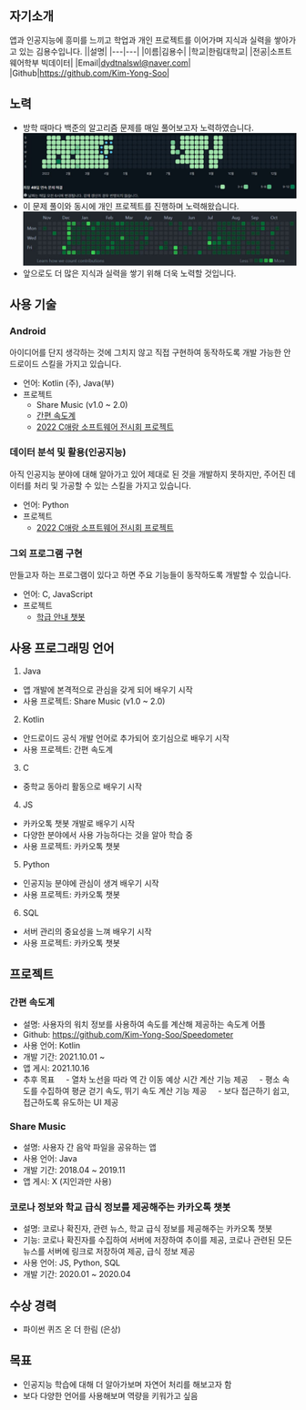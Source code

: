 ## 자기소개
앱과 인공지능에 흥미를 느끼고 학업과 개인 프로젝트를 이어가며 지식과 실력을 쌓아가고 있는 김용수입니다.
||설명|
|---|---|
|이름|김용수|
|학교|한림대학교|
|전공|소프트웨어학부 빅데이터|
|Email|dydtnalswl@naver.com|
|Github|https://github.com/Kim-Yong-Soo| 

## 노력
- 방학 때마다 백준의 알고리즘 문제를 매일 풀어보고자 노력하였습니다.
![solved_cal.JPG](/solved_cal.JPG)
- 이 문제 풀이와 동시에 개인 프로젝트를 진행하며 노력해왔습니다.
![github_commit_cal.JPG](/github_commit_cal.JPG)
- 앞으로도 더 많은 지식과 실력을 쌓기 위해 더욱 노력할 것입니다.

## 사용 기술
### Android
아이디어를 단지 생각하는 것에 그치지 않고 직접 구현하여 동작하도록 개발 가능한 안드로이드 스킬을 가지고 있습니다.
- 언어: Kotlin (주), Java(부)
- 프로젝트
  - Share Music (v1.0 ~ 2.0)
  - [간편 속도계](https://github.com/Kim-Yong-Soo/Speedometer)
  - [2022 C애랑 소프트웨어 전시회 프로젝트](https://github.com/Kim-Yong-Soo/2022_Caerang_Exhibition)
### 데이터 분석 및 활용(인공지능)
아직 인공지능 분야에 대해 알아가고 있어 제대로 된 것을 개발하지 못하지만, 주어진 데이터를 처리 및 가공할 수 있는 스킬을 가지고 있습니다.
- 언어: Python
- 프로젝트
  - [2022 C애랑 소프트웨어 전시회 프로젝트](https://github.com/Kim-Yong-Soo/2022_Caerang_Exhibition)
### 그외 프로그램 구현
만들고자 하는 프로그램이 있다고 하면 주요 기능들이 동작하도록 개발할 수 있습니다.
- 언어: C, JavaScript
- 프로젝트
  - [학급 안내 챗봇](https://github.com/Kim-Yong-Soo/WiuBot)

## 사용 프로그래밍 언어
1. Java
- 앱 개발에 본격적으로 관심을 갖게 되어 배우기 시작
- 사용 프로젝트: Share Music (v1.0 ~ 2.0)
2. Kotlin
- 안드로이드 공식 개발 언어로 추가되어 호기심으로 배우기 시작
- 사용 프로젝트: 간편 속도계
3. C
- 중학교 동아리 활동으로 배우기 시작
4. JS
- 카카오톡 챗봇 개발로 배우기 시작
- 다양한 분야에서 사용 가능하다는 것을 알아 학습 중
- 사용 프로젝트: 카카오톡 챗봇
5. Python
- 인공지능 분야에 관심이 생겨 배우기 시작
- 사용 프로젝트: 카카오톡 챗봇
6. SQL
- 서버 관리의 중요성을 느껴 배우기 시작
- 사용 프로젝트: 카카오톡 챗봇

## 프로젝트
### 간편 속도계
- 설명: 사용자의 워치 정보를 사용하여 속도를 계산해 제공하는 속도계 어플
- Github: https://github.com/Kim-Yong-Soo/Speedometer
- 사용 언어: Kotlin
- 개발 기간: 2021.10.01 ~ 
- 앱 게시: 2021.10.16
- 추후 목표
    - 열차 노선을 따라 역 간 이동 예상 시간 계산 기능 제공
    - 평소 속도를 수집하여 평균 걷기 속도, 뛰기 속도 계산 기능 제공
    - 보다 접근하기 쉽고, 접근하도록 유도하는 UI 제공 

### Share Music
- 설명: 사용자 간 음악 파일을 공유하는 앱
- 사용 언어: Java
- 개발 기간: 2018.04 ~ 2019.11
- 앱 게시: X (지인과만 사용)

### 코로나 정보와 학교 급식 정보를 제공해주는 카카오톡 챗봇
- 설명: 코로나 확진자, 관련 뉴스, 학교 급식 정보를 제공해주는 카카오톡 챗봇
- 기능: 코로나 확진자를 수집하여 서버에 저장하여 추이를 제공, 코로나 관련된 모든 뉴스를 서버에 링크로 저장하여 제공, 급식 정보 제공
- 사용 언어: JS, Python, SQL
- 개발 기간: 2020.01 ~ 2020.04


## 수상 경력
- 파이썬 퀴즈 온 더 한림 (은상)

## 목표
- 인공지능 학습에 대해 더 알아가보며 자연어 처리를 해보고자 함
- 보다 다양한 언어를 사용해보며 역량을 키워가고 싶음
